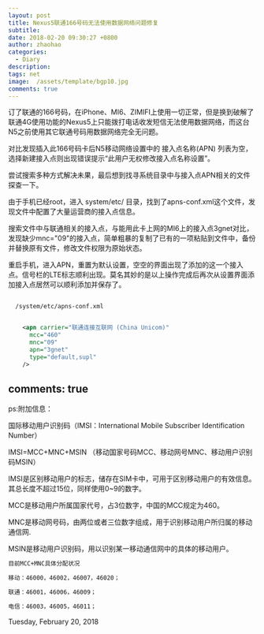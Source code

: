 ```yaml
---
layout: post
title: Nexus5联通166号码无法使用数据网络问题修复
subtitle: 
date: 2018-02-20 09:30:27 +0800
author: zhaohao
categories:
  - Diary
description: 
tags: net
image:  /assets/template/bgp10.jpg 
comments: true 
---
```


订了联通的166号码，在iPhone、MI6、ZIMIFI上使用一切正常，但是换到破解了联通4G使用功能的Nexus5上只能拨打电话收发短信无法使用数据网络，而这台N5之前使用其它联通号码用数据网络完全无问题。   

对比发现插入此166号码卡后N5移动网络设置中的 接入点名称(APN) 列表为空，选择新建接入点则出现错误提示“此用户无权修改接入点名称设置”。   

尝试搜索多种方式解决未果，最后想到找寻系统目录中与接入点APN相关的文件探查一下。   

由于手机已经root，进入 system/etc/ 目录，找到了apns-conf.xml这个文件，发现文件中配置了大量运营商的接入点信息。   

搜索文件中与联通相关的接入点，与能用此卡上网的MI6上的接入点3gnet对比，发现缺少mnc="09"的接入点，简单粗暴的复制了已有的一项粘贴到文件中，备份并替换原有文件，修改文件权限为原始状态。   

重启手机，进入APN，重置为默认设置，空空的界面出现了添加的这一个接入点。信号栏的LTE标志顺利出现。莫名其妙的是以上操作完成后再次从设置界面添加接入点居然可以顺利添加并保存了。  


```xml  

  /system/etc/apns-conf.xml


    <apn carrier="联通连接互联网 (China Unicom)"
      mcc="460"
      mnc="09"
      apn="3gnet"
      type="default,supl"
    />
``` 

comments: true 
-----

ps:附加信息：

国际移动用户识别码（IMSI：International Mobile Subscriber Identification Number）

IMSI=MCC+MNC+MSIN （移动国家号码MCC、移动网号MNC、移动用户识别码MSIN）

IMSI是区别移动用户的标志，储存在SIM卡中，可用于区别移动用户的有效信息。其总长度不超过15位，同样使用0~9的数字。

MCC是移动用户所属国家代号，占3位数字，中国的MCC规定为460。

MNC是移动网号码，由两位或者三位数字组成，用于识别移动用户所归属的移动通信网.

MSIN是移动用户识别码，用以识别某一移动通信网中的具体的移动用户。

```xml
目前MCC+MNC具体分配状况

移动：46000，46002，46007，46020；

联通：46001，46006，46009；

电信：46003，46005，46011；    

```

   
Tuesday, February 20, 2018